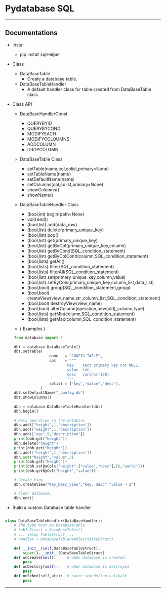# Pydatabase SQL
---------------------------------------
## Documentations
* Install
  * pip install sqlHelper
* Class
  * DataBaseTable
    * Create a database table.
  * DataBaseTableHandler
    * A default handler class for table created from DataBaseTable class
    
* Class API
    * DataBaseHandlerConst
      * QUERYBYID
      * QUERYBYCOND
      * MODIFYEACH
      * MODIFYCOLOUMNS
      * ADDCOLUMN
      * DROPCOLUMN
      
    * DataBaseTable Class
      * setTable(name,col,colist,primary=None)
      * setTableName(name)     
      * setDefaultName(name)
      * setColumns(col,colist,primary=None)
      * showColumns()
      * showName()
          
          
    * DataBaseTableHandler Class
      * (bool,int)   begin(path=None)
      * void         end()
      * (bool,list)  add(data_row)
      * (bool,list)  delete(primary_unique_key)
      * (bool,list)  pop()
      * (bool,list)  get(primary_unique_key)
      * (bool,list)  getByCol(primary_unique_key,column)
      * (bool,list)  getByCond(SQL_condition_statement)
      * (bool,list)  getByColCond(column,SQL_condition_statement)
      * (bool,lists) getAll()
      * (bool,lists) filter(SQL_condition_statement)
      * (bool,lists) filterAll(SQL_condition_statement)
      * (bool,list)  set(primary_unique_key,column,value)
      * (bool,list)  setByCols(primary_unique_key,column_list,data_list)
      * (bool,bool)  group(SQL_condition_statement,group)
      * (bool,bool)  createView(view_name,str_column_list,SQL_condition_statement)
      * (bool,bool)  destroyView(view_name)
      * (bool,bool)  alterColumn(operation,new(old)_column,type)
      * (bool,lists) getMin(column,SQL_condition_statement)
      * (bool,lists) getMax(column,SQL_condition_statement)

      
    * ( Examples )
```python
    from database import *
    
    dbt = database.DataBaseTable()
    dbt.setTable(
                    name   = "CONFIG_TABLE",
                    col    = """
                            key    text primary key not NULL,
                            value  int,
                            desc   varchar[128]
                            """,
                    colist = ["key","value","desc"],
                )
    dbt.setDefaultName("_config.db")
    dbt.showColumns()
    
    dbh = database.DataBaseTableHandler(dbt)
    dbh.begin()
  
    # Data operation in the database
    dbh.add(["height",1,"description"])
    dbh.add(["weight",1,"description"])
    dbh.add(["age",9,"description"])
    print(dbh.get("height"))
    dbh.delete("height")
    print(dbh.get("height"))
    dbh.add(["height",1,"description"])
    dbh.set("height","value",3)
    print(dbh.get("height"))
    print(dbh.setByCols("height",["value","desc"],[6,"world"]))
    print(dbh.getByCol("height","value"))

    # Create View
    dbh.createView("Key_Desc_View","key, desc","value > 2")

    # Clear database.
    dbh.end()
```

* Build a custom Database table handler
```python

class DataBaseTableHandler(DataBaseHandler):
    # The type must be DataBaseTable.
    # tableStruct = DataBaseTable()
    # ... setup TableStruct ...
    # handler = DataBaseTableHandler(talbeStruct)
    
    def __init__(self,DataBaseTableStruct):
        super().__init__(DataBaseTableStruct)
    def onCreate(self):     # when database is created
        pass
    def onDestory(self):    # when database is destroyed
        pass
    def onSched(self,ptr):  # cache scheduling callback
        pass
```
      
---------------------------------------